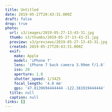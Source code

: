 ```yaml
---
title: Untitled
date: 2019-05-27T20:43:31.000Z
draft: false
drop: true
photo:
  url: s3/images/2019-05-27-13-43-31.jpg
  thumb: s3/thumbs/2019-05-27-13-43-31.jpg
  preview: s3/previews/2019-05-27-13-43-31.jpg
  created: 2019-05-27T20:43:31.000Z
  exif:
    make: Apple
    model: 'iPhone 7'
    lens: 'iPhone 7 back camera 3.99mm f/1.8'
    iso: 20
    aperture: 1.8
    shutter_speed: 1/3425
    focal_length: '4.0 mm'
    gps: '47.8139694444444 -122.381919444444'
  title: null
  caption: null
links: []
---
```

